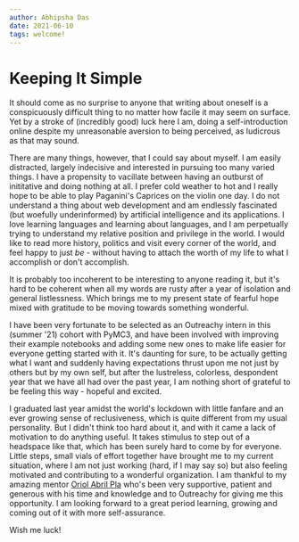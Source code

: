 ```yaml
---
author: Abhipsha Das
date: 2021-06-10
tags: welcome!
---
```


# Keeping It Simple

It should come as no surprise to anyone that writing about oneself is a conspicuously difficult thing to no matter how facile it may seem on surface. Yet by a stroke of (incredibly good) luck here I am, doing a self-introduction online despite my unreasonable aversion to being perceived, as ludicrous as that may sound.

There are many things, however, that I could say about myself. I am easily distracted, largely indecisive and interested in pursuing too many varied things. I have a propensity to vacillate between having an outburst of inititative and doing nothing at all. I prefer cold weather to hot and I really hope to be able to play Paganini's Caprices on the violin one day. I do not understand a thing about web development and am endlessly fascinated (but woefully underinformed) by artificial intelligence and its applications. I love learning languages and learning about languages, and I am perpetually trying to understand my relative position and privilege in the world. I would like to read more history, politics and visit every corner of the world, and feel happy to just *be* - without having to attach the worth of my life to what I accomplish or don't accomplish.

It is probably too incoherent to be interesting to anyone reading it, but it's hard to be coherent when all my words are rusty after a year of isolation and general listlessness. Which brings me to my present state of fearful hope mixed with gratitude to be moving towards something wonderful.

I have been very fortunate to be selected as an Outreachy intern in this (summer '21) cohort with PyMC3, and have been involved with improving their example notebooks and adding some new ones to make life easier for everyone getting started with it. It's daunting for sure, to be actually getting what I want and suddenly having expectations thrust upon me not just by others but by my own self, but after the lustreless, colorless, despondent year that we have all had over the past year, I am nothing short of grateful to be feeling this way - hopeful and excited. 

I graduated last year amidst the world's lockdown with little fanfare and an ever growing sense of reclusiveness, which is quite different from my usual personality. But I didn't think too hard about it, and with it came a lack of motivation to do anything useful. It takes stimulus to step out of a headspace like that, which has been surely hard to come by for everyone. Little steps, small vials of effort together have brought me to my current situation, where I am not just working (hard, if I may say so) but also feeling motivated and contributing to a wonderful organization. I am thankful to my amazing mentor [Oriol Abril Pla](https://oriolabril.github.io/oriol_unraveled/) who's been very supportive, patient and generous with his time and knowledge and to Outreachy for giving me this opportunity. I am looking forward to a great period learning, growing and coming out of it with more self-assurance.

Wish me luck!
